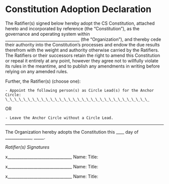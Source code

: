 Constitution Adoption Declaration
=================================

The Ratifier(s) signed below hereby adopt the CS Constitution, attached hereto and incorporated by reference (the “Constitution”), as the governance and operating system within \_\_\_\_\_\_\_\_\_\_\_\_\_\_\_\_\_\_\_\_\_\_\_\_\_\_\_\_\_\_\_\_\_\_\_\_\_ (the “Organization”), and thereby cede their authority into the Constitution’s processes and endow the due results therefrom with the weight and authority otherwise carried by the Ratifiers. The Ratifiers or their successors retain the right to amend this Constitution or repeal it entirely at any point, however they agree not to willfully violate its rules in the meantime, and to publish any amendments in writing before relying on any amended rules.

Further, the Ratifier(s) (choose one):

	- Appoint the following person(s) as Circle Lead(s) for the Anchor Circle: \_\_\_\_\_\_\_\_\_\_\_\_\_\_\_\_\_\_\_\_\_\_\_\_\_\_\_\_\_\_\_\_

OR

	- Leave the Anchor Circle without a Circle Lead.

---

The Organization hereby adopts the Constitution this \_\_\_\_ day of \_\_\_\_\_\_\_\_\_\_\_\_\_, \_\_\_\_\_.

*Ratifier(s) Signatures*

x\_\_\_\_\_\_\_\_\_\_\_\_\_\_\_\_\_\_\_\_\_\_\_\_\_\_\_\_\_\_\_\_
Name:
Title:

x\_\_\_\_\_\_\_\_\_\_\_\_\_\_\_\_\_\_\_\_\_\_\_\_\_\_\_\_\_\_\_\_
Name:
Title:

x\_\_\_\_\_\_\_\_\_\_\_\_\_\_\_\_\_\_\_\_\_\_\_\_\_\_\_\_\_\_\_\_
Name:
Title:
